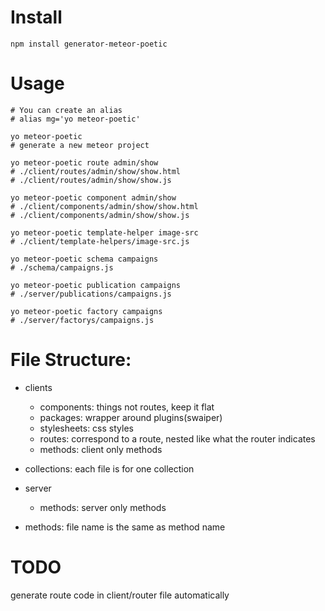 # Install
```
npm install generator-meteor-poetic
```

# Usage
```
# You can create an alias
# alias mg='yo meteor-poetic'

yo meteor-poetic
# generate a new meteor project

yo meteor-poetic route admin/show
# ./client/routes/admin/show/show.html
# ./client/routes/admin/show/show.js

yo meteor-poetic component admin/show
# ./client/components/admin/show/show.html
# ./client/components/admin/show/show.js

yo meteor-poetic template-helper image-src
# ./client/template-helpers/image-src.js

yo meteor-poetic schema campaigns
# ./schema/campaigns.js

yo meteor-poetic publication campaigns
# ./server/publications/campaigns.js

yo meteor-poetic factory campaigns
# ./server/factorys/campaigns.js
```

# File Structure:
- clients
  - components:  things not routes, keep it flat
  - packages:    wrapper around plugins(swaiper)
  - stylesheets: css styles
  - routes:      correspond to a route, nested like what the router indicates
  - methods:     client only methods

- collections: each file is for one collection

- server
  - methods: server only methods

- methods: file name is the same as method name

# TODO
generate route code in client/router file automatically

